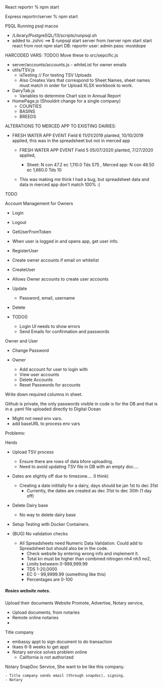 React
  reportrr % npm start

Express
  reportrr/server % npm start 

PSQL
  Running psql macos 
  - /Library/PostgreSQL/13/scripts/runpsql.sh
  - added to .zshrc ==> $ runpsql
  start server from /server npm start
  start react from root npm start
  DB: reportrr
  user: admin
  pass: mostdope

HARCODED VARS:  TODO() Move these to src/sepcific.js
  - server/accounts/accounts.js - whiteList for owner emails
  - utils/TSV.js
    - isTesting // For testing TSV Uploads
    - Also Creates Vars that correspond to Sheet Names, sheet names must match in order for Upload XLSX workbook to work.
  - DairyTab.js
    - Variables to determine Chart size in Annual Report
  - HomePage.js (Shouldnt change for a single company)
    - COUNTIES
    - BASINS 
    - BREEDS
  

ALTERATIONS TO MERCED APP TO EXISTING DAIRIES:
  - FRESH WATER APP EVENT Field 6 11/01/2019 planted, 10/10/2019 applied, this was in the spreadsheet but not in merced app   
    - FRESH WATER APP EVENT Field 5 05/07/2020 planted, 7/27/2020 applied, 
      - Sheet: N con 47.2 ec 1,110.0 Tds 575 , Merced app: N con 48.50 ec 1,660.0 Tds 10

    - This was making me think I had a bug, but spreadsheet data and data in merced app don't match 100% :(



TODO



Account Management for Owners
 - Login
 - Logout
 - GetUserFromToken
  - When user is logged in and opens app, get user info.
 - RegisterUser
  - Create owner accounts if email on whitelist
 - CreateUser
  - Allows Owner accounts to create user accounts

  - Update
    - Password, email, username
  - Delete 




  - TODO()
    - Login UI needs to show errors
    - Send Emails for confirmation and passwords



Owner and User
  - Change Password

- Owner 
  - Add account for user to login with
  - View user accounts
  - Delete Accounts
  - Reset Passwords for accounts



Write down required columns in sheet.

Github is private, the only passwords visible in code is for the DB and that is in a .yaml file uploaded directly to Digital Ocean
  - Might not need env vars.
  - add baseURL to process env vars 


Problems:   

Herds

  - Upload TSV process 
    - Ensure there are rows of data bfore uploading.
    - Need to avoid updating TSV file in DB with an empty doc....

  - Dates are slightly off due to timezone.... (I think)
    - Creating a date inititally for a dairy, days should be jan 1st to dec 31st 
      - Currently, the dates are created as dec 31st to dec 30th (1 day off)
      
  - Delete Dairy base
    - No way to delete dairy base

  - Setup Testing with Docker Containers.
    
  - (BUG) No validation checks
    - All Spreadsheets need Numeric Data Validation. Could add to Spreadsheet but should also be in the code.
      - Check website by entering wrong info and implement it.
      - Total kn must be higher than combined nitrogen nh4 nh3 no2,
      - Limits betweem 0-999,999.99
      - TDS 1-20,0000
      - EC 0 - 99,9999.99 (something like this)
      - Percentages are 0-100

##### Rosies website notes.
Upload their documents
Website
Promote, Advertise, 
Notary service, 
  - Upload documents, from notaries
  - Remote online notaries
  - 
Title company
  - embassy appt to sign document to do transaction
  - tkaes 6-8 weeks to get appt
  - Notary service solves problem online
    - California is not authorized
   
  Notary SnapDoc Service, She want to be like this company.

    - Title company sends email (through snapdoc), signing.
    - Notary 